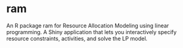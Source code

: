 # ram
An R package ram for Resource Allocation Modeling using linear programming. A Shiny application that lets you interactively specify resource constraints, activities, and solve the LP model.
